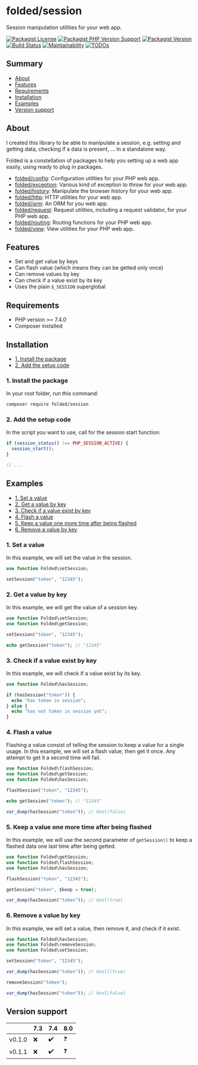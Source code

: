 # folded/session

Session manipulation utilities for your web app.

[![Packagist License](https://img.shields.io/packagist/l/folded/session)](https://github.com/folded-php/session/blob/master/LICENSE) [![Packagist PHP Version Support](https://img.shields.io/packagist/php-v/folded/session)](https://github.com/folded-php/session/blob/master/composer.json#L14) [![Packagist Version](https://img.shields.io/packagist/v/folded/session)](https://packagist.org/packages/folded/session) [![Build Status](https://travis-ci.com/folded-php/session.svg?branch=master)](https://travis-ci.com/folded-php/session) [![Maintainability](https://api.codeclimate.com/v1/badges/0bba99cf2cfc97589dab/maintainability)](https://codeclimate.com/github/folded-php/session/maintainability) [![TODOs](https://img.shields.io/endpoint?url=https://api.tickgit.com/badge?repo=github.com/folded-php/session)](https://www.tickgit.com/browse?repo=github.com/folded-php/session)

## Summary

- [About](#about)
- [Features](#features)
- [Requirements](#requirements)
- [Installation](#installation)
- [Examples](#examples)
- [Version support](#version-support)

## About

I created this library to be able to manipulate a session, e.g. setting and getting data, checking if a data is present, ... In a standalone way.

Folded is a constellation of packages to help you setting up a web app easily, using ready to plug in packages.

- [folded/config](https://github.com/folded-php/config): Configuration utilities for your PHP web app.
- [folded/exception](https://github.com/folded-php/exception): Various kind of exception to throw for your web app.
- [folded/history](https://github.com/folded-php/history): Manipulate the browser history for your web app.
- [folded/http](https://github.com/folded-php/http): HTTP utilities for your web app.
- [folded/orm](https://github.com/folded-php/orm): An ORM for you web app.
- [folded/request](https://github.com/folded-php/request): Request utilities, including a request validator, for your PHP web app.
- [folded/routing](https://github.com/folded-php/routing): Routing functions for your PHP web app.
- [folded/view](https://github.com/folded-php/view): View utilities for your PHP web app.

## Features

- Set and get value by keys
- Can flash value (which means they can be getted only once)
- Can remove values by key
- Can check if a value exist by its key
- Uses the plain `$_SESSION` superglobal

## Requirements

- PHP version >= 7.4.0
- Composer installed

## Installation

- [1. Install the package](#1-install-the-package)
- [2. Add the setup code](#2-add-the-setup-code)

### 1. Install the package

In your root folder, run this command:

```bash
composer require folded/session
```

### 2. Add the setup code

In the script you want to use, call for the session start function:

```php
if (session_status() !== PHP_SESSION_ACTIVE) {
  session_start();
}

// ...
```

## Examples

- [1. Set a value](#1-set-a-value)
- [2. Get a value by key](#2-get-a-value-by-key)
- [3. Check if a value exist by key](#3-check-if-a-value-exist-by-key)
- [4. Flash a value](#4-flash-a-value)
- [5. Keep a value one more time after being flashed](#5-keep-a-value-one-more-time-after-being-flashed)
- [6. Remove a value by key](#6-remove-a-value-by-key)

### 1. Set a value

In this example, we will set the value in the session.

```php
use function Folded\setSession;

setSession("token", "12345");
```

### 2. Get a value by key

In this example, we will get the value of a session key.

```php
use function Folded\setSession;
use function Folded\getSession;

setSession("token", "12345");

echo getSession("token"); // "12345"
```

### 3. Check if a value exist by key

In this example, we will check if a value exist by its key.

```php
use function Folded\hasSession;

if (hasSession("token")) {
  echo "has token in session";
} else {
  echo "has not token in session yet";
}
```

### 4. Flash a value

Flashing a value consist of telling the session to keep a value for a single usage. In this example, we will set a flash value, then get it once. Any attempt to get it a second time will fail.

```php
use function Folded\flashSession;
use function Folded\getSession;
use function Folded\hasSession;

flashSession("token", "12345");

echo getSession("token"); // "12345"

var_dump(hasSession("token")); // bool(false)
```

### 5. Keep a value one more time after being flashed

In this example, we will use the second parameter of `getSession()` to keep a flashed data one last time after being getted.

```php
use function Folded\getSession;
use function Folded\flashSession;
use function Folded\hasSession;

flashSession("token", "12345");

getSession("token", $keep = true);

var_dump(hasSession("token")); // bool(true)
```

### 6. Remove a value by key

In this example, we will set a value, then remove it, and check if it exist.

```php
use function Folded\hasSession;
use function Folded\removeSession;
use function Folded\setSession;

setSession("token", "12345");

var_dump(hasSession("token")); // booll(true)

removeSession("token");

var_dump(hasSession("token")); // bool(false)
```

## Version support

|        | 7.3 | 7.4 | 8.0 |
| ------ | --- | --- | --- |
| v0.1.0 | ❌  | ✔️  | ❓  |
| v0.1.1 | ❌  | ✔️  | ❓  |
